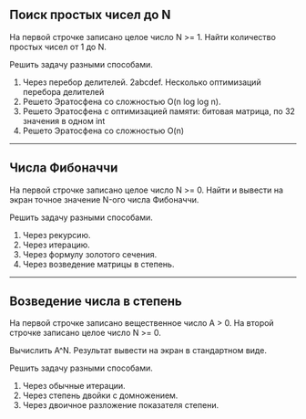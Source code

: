 ## Поиск простых чисел до N

На первой строчке записано целое число N >= 1.
Найти количество простых чисел от 1 до N.

Решить задачу разными способами.
1. Через перебор делителей.
   2abcdef. Несколько оптимизаций перебора делителей
3. Решето Эратосфена со сложностью O(n log log n).
4. Решето Эратосфена с оптимизацией памяти: битовая матрица, по 32 значения в одном int
5. Решето Эратосфена со сложностью O(n)

---

## Числа Фибоначчи

На первой строчке записано целое число N >= 0.
Найти и вывести на экран точное значение N-ого числа Фибоначчи.

Решить задачу разными способами.
1. Через рекурсию.
2. Через итерацию.
3. Через формулу золотого сечения.
4. Через возведение матрицы в степень.

---

## Возведение числа в степень

На первой строчке записано вещественное число A > 0.
На второй строчке записано целое число N >= 0.

Вычислить A^N. Результат вывести на экран в стандартном виде.

Решить задачу разными способами.
1. Через обычные итерации.
2. Через степень двойки с домножением.
3. Через двоичное разложение показателя степени.
